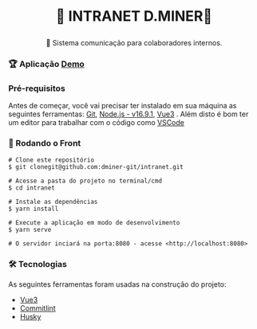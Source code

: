 <h1 align="center">

👾 INTRANET D.MINER👾

</h1>
<p align="center">🚀  Sistema comunicação para colaboradores internos. 
</p>

### 🏆 Aplicação [Demo](https://dminer.herokuapp.com/)

### Pré-requisitos

Antes de começar, você vai precisar ter instalado em sua máquina as seguintes ferramentas:
[Git](https://git-scm.com/), [Node.js - v16.9.1](https://nodejs.org/en/), [Vue3](https://v3.vuejs.org/) .
Além disto é bom ter um editor para trabalhar com o código como [VSCode](https://code.visualstudio.com/)

### 🎲 Rodando o Front

```
# Clone este repositório
$ git clonegit@github.com:dminer-git/intranet.git

# Acesse a pasta do projeto no terminal/cmd
$ cd intranet

# Instale as dependências
$ yarn install

# Execute a aplicação em modo de desenvolvimento
$ yarn serve

# O servidor inciará na porta:8080 - acesse <http://localhost:8080>

```

### 🛠 Tecnologias

As seguintes ferramentas foram usadas na construção do projeto:

- [Vue3](https://v3.vuejs.org/)
- [Commitlint](https://commitlint.js.org/)
- [Husky](https://www.husky.com.br/)
